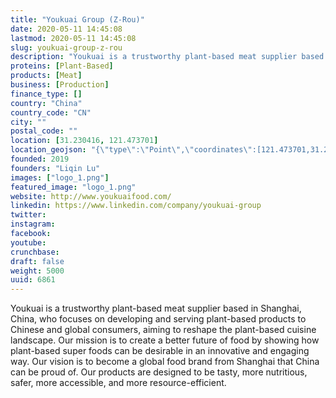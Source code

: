 ```yaml
---
title: "Youkuai Group (Z-Rou)"
date: 2020-05-11 14:45:08
lastmod: 2020-05-11 14:45:08
slug: youkuai-group-z-rou
description: "Youkuai is a trustworthy plant-based meat supplier based in Shanghai, China, who focuses on developing and serving plant-based products to Chinese and global consumers, aiming to reshape the plant-based cuisine landscape. Our mission is to create a better future of food by showing how plant-based super foods can be desirable in an innovative and engaging way. Our vision is to become a global food brand from Shanghai that China can be proud of. Our products are designed to be tasty, more nutritious, safer, more accessible, and more resource-efficient."
proteins: [Plant-Based]
products: [Meat]
business: [Production]
finance_type: []
country: "China"
country_code: "CN"
city: ""
postal_code: ""
location: [31.230416, 121.473701]
location_geojson: "{\"type\":\"Point\",\"coordinates\":[121.473701,31.230416]}"
founded: 2019
founders: "Liqin Lu"
images: ["logo_1.png"]
featured_image: "logo_1.png"
website: http://www.youkuaifood.com/
linkedin: https://www.linkedin.com/company/youkuai-group
twitter: 
instagram: 
facebook: 
youtube: 
crunchbase: 
draft: false
weight: 5000
uuid: 6861
---
```

Youkuai is a trustworthy plant-based meat supplier based in Shanghai, China, who focuses on developing and serving plant-based products to Chinese and global consumers, aiming to reshape the plant-based cuisine landscape. Our mission is to create a better future of food by showing how plant-based super foods can be desirable in an innovative and engaging way. Our vision is to become a global food brand from Shanghai that China can be proud of. Our products are designed to be tasty, more nutritious, safer, more accessible, and more resource-efficient.
